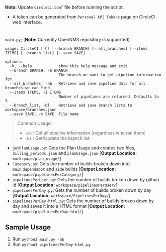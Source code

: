 **Note:** Update `circleci.conf` file before running the script.
* A token can be generated from `Personal API Tokens` page on CircleCI web interface.

# 
`main.py`; (**Note:** Currently OpenNMS repository is supported)
```
usage: CircleCI [-h] [--branch BRANCH] [--all_branches] [--items ITEMS] [--branch_list] [--save SAVE]

options:
  -h, --help            show this help message and exit
  --branch BRANCH, -b BRANCH
                        The branch we want to get pipeline information for.
  --all_branches, -ab   Retrieve and save pipeline data for all branches we can find
  --items ITEMS, -i ITEMS
                        Number of pipelines are returned. Defaults to 5
  --branch_list, -bl    Retrieve and save branch lists to workspace/branches.json
  --save SAVE, -s SAVE  File name
```
> Common Usage:
> * `-ab` : Get all pipeline information (regardless who ran them)
> * `-bl` : Get/Update the branch list
* `getPlanUsage.py`: Gets the Plan Usage and creates two files, `billing_periods.json` and `planUsage.json` [**Output Location:** `workspace/plan_usage/`]
* `Category.py`: Gets the number of builds broken down into `main`,`dependabot` and `side` builds [**Output Location:** `workspace/pipelinesPerCategory/`]
* `pipelinesPerUser.py`: Gets the number of builds broken down by github id [**Output Location:** `workspace/pipelinesPerUser/`]
* `pipelinesPerDay.py`: Gets the number of builds broken down by day [**Output Location:** `workspace/PipelinesPerDay/`]
* `pipelinesPerDay-html.py`: Gets the number of builds broken down by day and saves it into a HTML format [**Output Location:** `workspace/pipelinesPerDay-html/`]

## Sample Usage
1) Run `python3 main.py -ab`
2) Run `python3 pipelinesPerDay-html.py`
